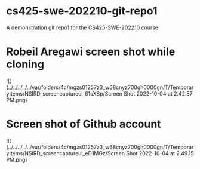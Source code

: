 # cs425-swe-202210-git-repo1
A demonstration git repo1 for the CS425-SWE-202210 course


# Robeil Aregawi screen shot while cloning
![](../../../../../var/folders/4c/mgzs01257z3_w68cnyz700gh0000gn/T/TemporaryItems/NSIRD_screencaptureui_61sXSp/Screen Shot 2022-10-04 at 2.42.57 PM.png)
# Screen shot of Github account
![](../../../../../var/folders/4c/mgzs01257z3_w68cnyz700gh0000gn/T/TemporaryItems/NSIRD_screencaptureui_eD1MGz/Screen Shot 2022-10-04 at 2.49.15 PM.png)